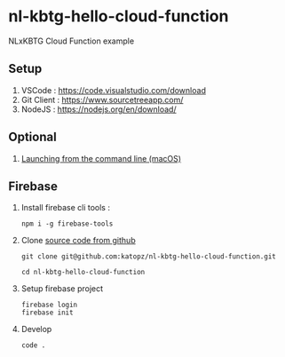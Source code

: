 # nl-kbtg-hello-cloud-function

NLxKBTG Cloud Function example

## Setup

1. VSCode : https://code.visualstudio.com/download
1. Git Client : https://www.sourcetreeapp.com/
1. NodeJS : https://nodejs.org/en/download/

## Optional

1. [Launching from the command line (macOS)](https://code.visualstudio.com/docs/setup/mac#_launching-from-the-command-line)

## Firebase

1. Install firebase cli tools :
   ```shell
   npm i -g firebase-tools
   ```
1. Clone [source code from github](https://github.com/katopz/nl-covid)

   ```shell
   git clone git@github.com:katopz/nl-kbtg-hello-cloud-function.git

   cd nl-kbtg-hello-cloud-function
   ```

1. Setup firebase project
   ```shell
   firebase login
   firebase init
   ```
1. Develop
   ```shell
   code .
   ```
